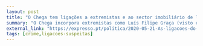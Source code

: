 ```yaml
---
layout: post
title: "O Chega tem ligações a extremistas e ao sector imobiliário de luxo"
summary: "O Chega incorpora extremistas como Luís Filipe Graça (visto em vários protestos da Nova Ordem Social, pai de Luís Graça, organizador de eventos com neofascistas italianos, ucranianos e gregos) e Carlos Carrasco (ex-PNR), e o lóbi dos imobiliários de luxo com indivíduos como Diogo Pacheco Amorim e Ricardo Regalla"
external_link: "https://expresso.pt/politica/2020-05-21-As-ligacoes-do-Chega-aos-lobis-evangelicos-a-extremistas-e-ao-sector-imobiliario-de-luxo"
tags: [crime,ligacoes-suspeitas]
---
```

